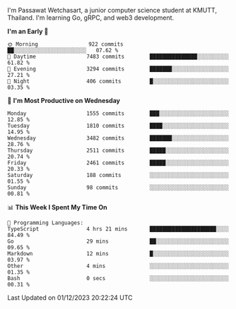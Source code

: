 
I'm Passawat Wetchasart, a junior computer science student at KMUTT, Thailand. I'm learning Go, gRPC, and web3 development.



<!--START_SECTION:waka-->
**I'm an Early 🐤** 

```text
🌞 Morning                922 commits         ██░░░░░░░░░░░░░░░░░░░░░░░   07.62 % 
🌆 Daytime                7483 commits        ███████████████░░░░░░░░░░   61.82 % 
🌃 Evening                3294 commits        ███████░░░░░░░░░░░░░░░░░░   27.21 % 
🌙 Night                  406 commits         █░░░░░░░░░░░░░░░░░░░░░░░░   03.35 % 
```
📅 **I'm Most Productive on Wednesday** 

```text
Monday                   1555 commits        ███░░░░░░░░░░░░░░░░░░░░░░   12.85 % 
Tuesday                  1810 commits        ████░░░░░░░░░░░░░░░░░░░░░   14.95 % 
Wednesday                3482 commits        ███████░░░░░░░░░░░░░░░░░░   28.76 % 
Thursday                 2511 commits        █████░░░░░░░░░░░░░░░░░░░░   20.74 % 
Friday                   2461 commits        █████░░░░░░░░░░░░░░░░░░░░   20.33 % 
Saturday                 188 commits         ░░░░░░░░░░░░░░░░░░░░░░░░░   01.55 % 
Sunday                   98 commits          ░░░░░░░░░░░░░░░░░░░░░░░░░   00.81 % 
```


📊 **This Week I Spent My Time On** 

```text
💬 Programming Languages: 
TypeScript               4 hrs 21 mins       █████████████████████░░░░   84.49 % 
Go                       29 mins             ██░░░░░░░░░░░░░░░░░░░░░░░   09.65 % 
Markdown                 12 mins             █░░░░░░░░░░░░░░░░░░░░░░░░   03.97 % 
Other                    4 mins              ░░░░░░░░░░░░░░░░░░░░░░░░░   01.35 % 
Bash                     0 secs              ░░░░░░░░░░░░░░░░░░░░░░░░░   00.31 % 
```


 Last Updated on 01/12/2023 20:22:24 UTC
<!--END_SECTION:waka-->

<!--
**markpassawat/markpassawat** is a ✨ _special_ ✨ repository because its `README.md` (this file) appears on your GitHub profile.

Here are some ideas to get you started:

- 🔭 I’m currently working on ...
- 🌱 I’m currently learning ...
- 👯 I’m looking to collaborate on ...
- 🤔 I’m looking for help with ...
- 💬 Ask me about ...
- 📫 How to reach me: ...
- 😄 Pronouns: He/Him
- ⚡ Fun fact: ...
-->
